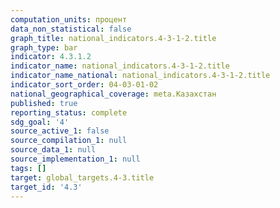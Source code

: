 ```yaml
---
computation_units: процент
data_non_statistical: false
graph_title: national_indicators.4-3-1-2.title
graph_type: bar
indicator: 4.3.1.2
indicator_name: national_indicators.4-3-1-2.title
indicator_name_national: national_indicators.4-3-1-2.title
indicator_sort_order: 04-03-01-02
national_geographical_coverage: meta.Казахстан
published: true
reporting_status: complete
sdg_goal: '4'
source_active_1: false
source_compilation_1: null
source_data_1: null
source_implementation_1: null
tags: []
target: global_targets.4-3.title
target_id: '4.3'
---
```


